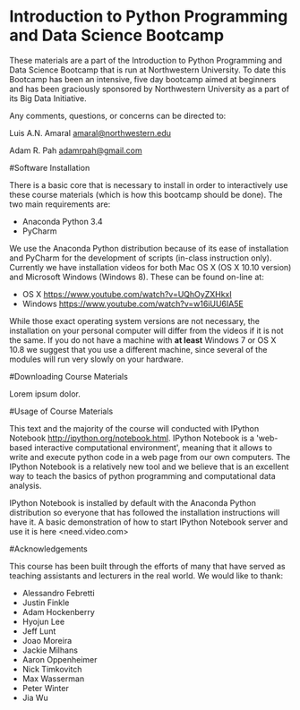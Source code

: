 # Introduction to Python Programming and Data Science Bootcamp

These materials are a part of the Introduction to Python Programming and Data Science Bootcamp that
is run at Northwestern University. To date this Bootcamp has been an intensive, five day bootcamp
aimed at beginners and has been graciously sponsored by Northwestern University as a part of its Big
Data Initiative.

Any comments, questions, or concerns can be directed to:

Luis A.N. Amaral <amaral@northwestern.edu>

Adam R. Pah <adamrpah@gmail.com>

#Software Installation

There is a basic core that is necessary to install in order to interactively use these course
materials (which is how this bootcamp should be done). The two main requirements are:

* Anaconda Python 3.4
* PyCharm

We use the Anaconda Python distribution because of its ease of installation and PyCharm for the
development of scripts (in-class instruction only). Currently we have installation videos for both
Mac OS X (OS X 10.10 version) and Microsoft Windows (Windows 8). These can be found on-line at:

* OS X <https://www.youtube.com/watch?v=UQhOyZXHkxI>
* Windows <https://www.youtube.com/watch?v=w16iUU6IA5E>

While those exact operating system versions are not necessary, the installation on your personal
computer will differ from the videos if it is not the same. If you do not have a machine with **at
least** Windows 7 or OS X 10.8 we suggest that you use a different machine, since several of the
modules will run very slowly on your hardware. 

#Downloading Course Materials

Lorem ipsum dolor.

#Usage of Course Materials

This text and the majority of the course will conducted with IPython Notebook
<http://ipython.org/notebook.html>. IPython Notebook is a 'web-based interactive computational
environment', meaning that it allows to write and execute python code in a web page from our own
computers. The IPython Notebook is a relatively new tool and we believe that is an excellent way to
teach the basics of python programming and computational data analysis.

IPython Notebook is installed by default with the Anaconda Python distribution so
everyone that has followed the installation instructions will have it. A basic demonstration of how
to start IPython Notebook server and use it is here <need.video.com>

#Acknowledgements

This course has been built through the efforts of many that have served as teaching assistants and
lecturers in the real world. We would like to thank:

* Alessandro Febretti
* Justin Finkle
* Adam Hockenberry
* Hyojun Lee
* Jeff Lunt
* Joao Moreira
* Jackie Milhans
* Aaron Oppenheimer
* Nick Timkovitch
* Max Wasserman
* Peter Winter
* Jia Wu

